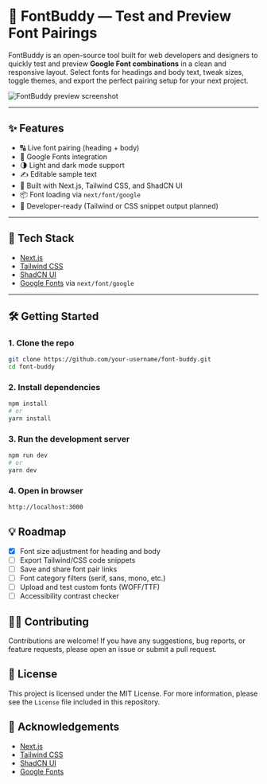 # 🧪 FontBuddy — Test and Preview Font Pairings

FontBuddy is an open-source tool built for web developers and designers to quickly test and preview **Google Font combinations** in a clean and responsive layout. Select fonts for headings and body text, tweak sizes, toggle themes, and export the perfect pairing setup for your next project.

![FontBuddy preview screenshot](public/preview.png) <!-- Optional: Add actual screenshot -->

---

## ✨ Features

- 🔠 Live font pairing (heading + body)
- 🎨 Google Fonts integration
- 🌗 Light and dark mode support
- ✍️ Editable sample text
- 💨 Built with Next.js, Tailwind CSS, and ShadCN UI
- 📦 Font loading via `next/font/google`
- 🔧 Developer-ready (Tailwind or CSS snippet output planned)

---

## 🚀 Tech Stack

- [Next.js](https://nextjs.org/)
- [Tailwind CSS](https://tailwindcss.com/)
- [ShadCN UI](https://ui.shadcn.com/)
- [Google Fonts](https://fonts.google.com/) via `next/font/google`

---

## 🛠️ Getting Started

### 1. Clone the repo

```bash
git clone https://github.com/your-username/font-buddy.git
cd font-buddy
```

### 2. Install dependencies

```bash
npm install
# or
yarn install
```

### 3. Run the development server

```bash
npm run dev
# or
yarn dev
```

### 4. Open in browser

```bash
http://localhost:3000
```

## 💡 Roadmap

- [x] Font size adjustment for heading and body
- [ ] Export Tailwind/CSS code snippets
- [ ] Save and share font pair links
- [ ] Font category filters (serif, sans, mono, etc.)
- [ ] Upload and test custom fonts (WOFF/TTF)
- [ ] Accessibility contrast checker

## 🧑‍💻 Contributing

Contributions are welcome! If you have any suggestions, bug reports, or feature requests, please open an issue or submit a pull request.

## 📝 License

This project is licensed under the MIT License. For more information, please see the `License` file included in this repository.

## 🙌 Acknowledgements

- [Next.js](https://nextjs.org/)
- [Tailwind CSS](https://tailwindcss.com/)
- [ShadCN UI](https://ui.shadcn.com/)
- [Google Fonts](https://fonts.google.com/)
